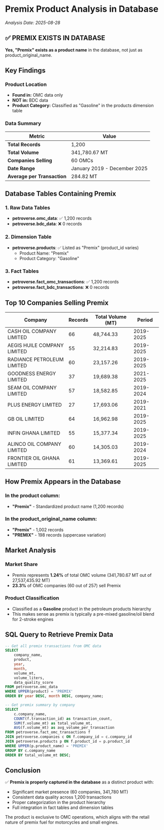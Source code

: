 # Premix Product Analysis in Database
*Analysis Date: 2025-08-28*

## ✅ PREMIX EXISTS IN DATABASE

**Yes, "Premix" exists as a product name** in the database, not just as product_original_name.

## Key Findings

### Product Location
- **Found in:** OMC data only
- **NOT in:** BDC data
- **Product Category:** Classified as "Gasoline" in the products dimension table

### Data Summary

| Metric | Value |
|--------|-------|
| **Total Records** | 1,200 |
| **Total Volume** | 341,780.67 MT |
| **Companies Selling** | 60 OMCs |
| **Date Range** | January 2019 - December 2025 |
| **Average per Transaction** | 284.82 MT |

## Database Tables Containing Premix

### 1. Raw Data Tables
- **petroverse.omc_data**: ✅ 1,200 records
- **petroverse.bdc_data**: ❌ 0 records

### 2. Dimension Table
- **petroverse.products**: ✅ Listed as "Premix" (product_id varies)
  - Product Name: "Premix"
  - Product Category: "Gasoline"

### 3. Fact Tables
- **petroverse.fact_omc_transactions**: ✅ 1,200 records
- **petroverse.fact_bdc_transactions**: ❌ 0 records

## Top 10 Companies Selling Premix

| Company | Records | Total Volume (MT) | Period |
|---------|---------|------------------|--------|
| CASH OIL COMPANY LIMITED | 66 | 48,744.33 | 2019-2025 |
| AEGIS HUILE COMPANY LIMITED | 55 | 32,214.83 | 2019-2025 |
| RADIANCE PETROLEUM LIMITED | 60 | 23,157.26 | 2019-2025 |
| GOODNESS ENERGY LIMITED | 37 | 19,689.38 | 2021-2025 |
| SEAM OIL COMPANY LIMITED | 57 | 18,582.85 | 2019-2024 |
| PLUS ENERGY LIMITED | 27 | 17,693.06 | 2019-2021 |
| GB OIL LIMITED | 64 | 16,962.98 | 2019-2025 |
| INFIN GHANA LIMITED | 55 | 15,377.34 | 2019-2025 |
| ALINCO OIL COMPANY LIMITED | 60 | 14,305.03 | 2019-2024 |
| FRONTIER OIL GHANA LIMITED | 61 | 13,369.61 | 2019-2025 |

## How Premix Appears in the Database

### In the product column:
- **"Premix"** - Standardized product name (1,200 records)

### In the product_original_name column:
- **"Premix"** - 1,002 records
- **"PREMIX"** - 198 records (uppercase variation)

## Market Analysis

### Market Share
- Premix represents **1.24%** of total OMC volume (341,780.67 MT out of 27,537,435.92 MT)
- **23.3%** of OMC companies (60 out of 257) sell Premix

### Product Classification
- Classified as a **Gasoline** product in the petroleum products hierarchy
- This makes sense as premix is typically a pre-mixed gasoline/oil blend for 2-stroke engines

## SQL Query to Retrieve Premix Data

```sql
-- Get all premix transactions from OMC data
SELECT 
    company_name,
    product,
    year,
    month,
    volume_mt,
    volume_liters,
    data_quality_score
FROM petroverse.omc_data
WHERE UPPER(product) = 'PREMIX'
ORDER BY year DESC, month DESC, company_name;

-- Get premix summary by company
SELECT 
    c.company_name,
    COUNT(f.transaction_id) as transaction_count,
    SUM(f.volume_mt) as total_volume_mt,
    AVG(f.volume_mt) as avg_volume_per_transaction
FROM petroverse.fact_omc_transactions f
JOIN petroverse.companies c ON f.company_id = c.company_id
JOIN petroverse.products p ON f.product_id = p.product_id
WHERE UPPER(p.product_name) = 'PREMIX'
GROUP BY c.company_name
ORDER BY total_volume_mt DESC;
```

## Conclusion

✅ **Premix is properly captured in the database** as a distinct product with:
- Significant market presence (60 companies, 341,780 MT)
- Consistent data quality across 1,200 transactions
- Proper categorization in the product hierarchy
- Full integration in fact tables and dimension tables

The product is exclusive to OMC operations, which aligns with the retail nature of premix fuel for motorcycles and small engines.